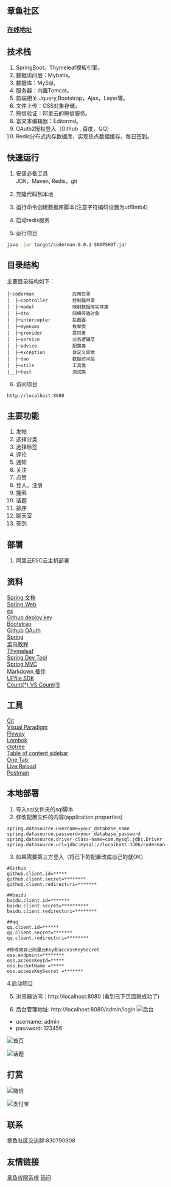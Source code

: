 ## 章鱼社区

### [在线地址](http://www.zykcoderman.xyz)  

## 技术栈
1. SpringBoot。Thymeleaf模板引擎。
2. 数据访问层：Mybatis。
3. 数据库：MySql。
4. 服务器：内置Tomcat。
5. 前端相关:Jquery,Bootstrap，Ajax，Layer等。
6. 文件上传：OSS对象存储。
7. 短信验证：阿里云的短信服务。
8. 富文本编辑器：Editormd。
9. OAuth2授权登入（Github , 百度，QQ）
10. Redis分布式内存数据库，实现热点数据缓存，每日签到。

## 快速运行
1. 安装必备工具  
JDK，Maven, Redis，git

2. 克隆代码到本地  

3. 运行命令创建数据库脚本(注意字符编码设置为utf8mb4)

4. 启动redis服务

5. 运行项目  

```sh
java -jar target/coderman-0.0.1-SNAPSHOT.jar
```

## 目录结构

主要目录结构如下：

~~~
├─coderman              应用目录
│  ├─controller         控制器目录
│  ├─modal              映射数据库实体类
│  ├─dto                网络传输对象
│  ├─intercepter        拦截器
│  ├─myenums            枚举类
│  ├─provider           提供者
│  ├─service            业务逻辑层
│  ├─advice             配置类
│  ├─exception          自定义异常
│  ├─dao                数据访问层
│  ├─utils              工具类
|__├─test               测试类
~~~~

6. 访问项目
```
http://localhost:8080
```
## 主要功能
1. 发帖
2. 选择分类
3. 选择标签
4. 评论
5. 通知
6. 关注
7. 点赞
8. 登入，注册
9. 搜索
10. 话题
12. 排序
13. 聊天室
14. 签到

## 部署
1. 阿里云ESC云主机部署

## 资料
[Spring 文档](https://spring.io/guides)    
[Spring Web](https://spring.io/guides/gs/serving-web-content/)   
[es](https://elasticsearch.cn/explore)    
[Github deploy key](https://developer.github.com/v3/guides/managing-deploy-keys/#deploy-keys)    
[Bootstrap](https://v3.bootcss.com/getting-started/)    
[Github OAuth](https://developer.github.com/apps/building-oauth-apps/creating-an-oauth-app/)    
[Spring](https://docs.spring.io/spring-boot/docs/2.0.0.RC1/reference/htmlsingle/#boot-features-embedded-database-support)    
[菜鸟教程](https://www.runoob.com/mysql/mysql-insert-query.html)    
[Thymeleaf](https://www.thymeleaf.org/doc/tutorials/3.0/usingthymeleaf.html#setting-attribute-values)    
[Spring Dev Tool](https://docs.spring.io/spring-boot/docs/2.0.0.RC1/reference/htmlsingle/#using-boot-devtools)  
[Spring MVC](https://docs.spring.io/spring/docs/5.0.3.RELEASE/spring-framework-reference/web.html#mvc-handlermapping-interceptor)  
[Markdown 插件](http://editor.md.ipandao.com/)   
[UFfile SDK](https://github.com/ucloud/ufile-sdk-java)  
[Count(*) VS Count(1)](https://mp.weixin.qq.com/s/Rwpke4BHu7Fz7KOpE2d3Lw)  

## 工具
[Git](https://git-scm.com/download)   
[Visual Paradigm](https://www.visual-paradigm.com)    
[Flyway](https://flywaydb.org/getstarted/firststeps/maven)  
[Lombok](https://www.projectlombok.org)    
[ctotree](https://www.octotree.io/)   
[Table of content sidebar](https://chrome.google.com/webstore/detail/table-of-contents-sidebar/ohohkfheangmbedkgechjkmbepeikkej)    
[One Tab](https://chrome.google.com/webstore/detail/chphlpgkkbolifaimnlloiipkdnihall)    
[Live Reload](https://chrome.google.com/webstore/detail/livereload/jnihajbhpnppcggbcgedagnkighmdlei/related)  
[Postman](https://chrome.google.com/webstore/detail/coohjcphdfgbiolnekdpbcijmhambjff)

## 本地部署
1. 导入sql文件夹的sql脚本
2. 修改配置文件的内容(application.properties)

```
spring.datasource.username=your_database_name
spring.datasource.password=your_database_password
spring.datasource.driver-class-name=com.mysql.jdbc.Driver
spring.datasource.url=jdbc:mysql://localhost:3306/coderman
```
3. 如果需要第三方登入（将已下的配置改成自己的就OK）
```
#Github
github.client.id=*****
github.client.secret=********
github.client.redirecturi=*******

##baidu
baidu.client.id=*******
baidu.client.secret=**********
baidu.client.redirecturi=********

##qq
qq.client.id=******
qq.client.secret=*******
qq.client.redirecturi=********

#修改成自己阿里云Key和accessKeySecret
oss.endpoint=********
oss.accessKeyId=*****
oss.bucketName =*****
oss.accessKeySecret =*******

```

4.启动项目

5. 浏览器访问：http://localhost:8080 (看到已下页面就成功了)

6. 后台管理地址: http://localhost:8080/admin/login
![后台](/images/admin.png "optional title")

- username: admin
- password: 123456

![首页](/images/2.png "optional title")

![话题](/images/3.PNG "optional title")
## 打赏
![微信](/images/weixinpay.png "optional title")

![支付宝](/images/ailipay.jpg "optional title")

## 联系
章鱼社区交流群:830790908

## 友情链接
[章鱼权限系统](http://203.195.251.68/system/index "标题")
[码问](http://www.mawen.co/ "标题")

